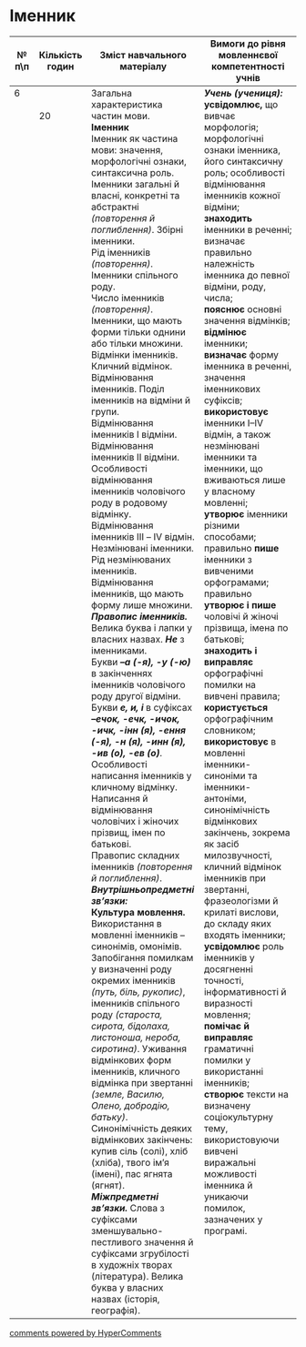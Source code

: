<div id="hypercomments_widget" class="js-hypercomments-widget invisible"></div>

# Іменник

<table>
  <tr>
    <td width="10%" align="center"><b>№ <br>п\п</br></b></td>
    <td width="5%" align="center"><b>Кількість годин</b></td>  
    <td width="40%" align="center"><b>Зміст навчального матеріалу</b></td>
    <td width="45%" align="center"><b>Вимоги до рівня мовленнєвої компетентності учнів</b></td>
  </tr>
<tbody>
  <tr>
<td width="10%" style="vertical-align:top !important;">6</td>
<td width="5%" style="vertical-align:top !important;"><br><br>20</td>
    <td width="40%" style="vertical-align:top !important;">
Загальна характеристика частин мови. <br>
<b>Іменник</b> <br>
Іменник як частина мови: значення, морфологічні ознаки, синтаксична роль. Іменники загальні й власні, конкретні та абстрактні <i>(повторення й поглиблення)</i>. Збірні іменники. <br>
Рід іменників <i>(повторення)</i>. Іменники спільного роду. <br>
Число іменників <i>(повторення)</i>. Іменники, що мають форми тільки однини або тільки множини. <br>
Відмінки іменників. Кличний відмінок. Відмінювання іменників. Поділ іменників на відміни й групи.<br>
Відмінювання іменників І відміни. Відмінювання іменників ІІ відміни. Особливості відмінювання іменників чоловічого роду в родовому відмінку. Відмінювання іменників ІІІ – IV відмін. Незмінювані іменники. Рід незмінюваних іменників. Відмінювання іменників, що мають форму лише множини. <br>
<b><i>Правопис іменників.</i></b> <br>
Велика буква і лапки у власних назвах. <b><i>Не</i></b> з іменниками.<br>
Букви <b><i>–а (-я), -у (-ю)</i></b> в закінченнях іменників чоловічого роду другої відміни.<br>
Букви <b><i>е, и, і</i></b> в суфіксах  <b><i>–ечок, -ечк, -ичок, -ичк, -інн (я), -ення (-я), -н (я), -инн (я), -ив (о), -ев (о)</i></b>.<br>
Особливості написання іменників у кличному відмінку.<br>
Написання й відмінювання чоловічих і жіночих прізвищ, імен по батькові.<br>
Правопис складних іменників <i>(повторення й поглиблення)</i>.<br>
<b><i>Внутрішньопредметні зв’язки:</i></b><br>
<b>Культура  мовлення.</b> Використання в мовленні іменників – синонімів, омонімів.<br>
Запобігання помилкам у визначенні роду окремих іменників <i>(путь, біль,  рукопис)</i>,  іменників спільного роду <i>(староста, сирота, бідолаха, листоноша, нероба, сиротина)</i>.  Уживання відмінкових форм іменників, кличного відмінка при звертанні <i>(земле, Василю, Олено, добродію, батьку)</i>. <br>
Синонімічність деяких відмінкових закінчень: купив сіль (солі), хліб (хліба), твого ім’я (імені), пас ягнята (ягнят). <br>
<b><i>Міжпредметні зв’язки.</i></b> Слова з суфіксами зменшувально-пестливого значення й суфіксами згрубілості в художніх творах (література). Велика буква у власних назвах (історія, географія).
</td>
    <td width="45%" style="vertical-align:top !important;">
<i><b>Учень (учениця):</b></i><br>
<b>усвідомлює,</b> що вивчає морфологія; морфологічні ознаки іменника,  його синтаксичну роль; особливості відмінювання іменників кожної відміни; <br>
<b>знаходить</b> іменники в реченні; визначає правильно належність іменника до певної відміни, роду, числа; <br>
<b>пояснює</b> основні значення відмінків; <br>
<b>відмінює </b> іменники; <br>
<b>визначає</b> форму іменника в реченні, значення іменникових суфіксів;<br>
<b>використовує</b> іменники І–ІV відмін, а також незмінювані іменники  та іменники, що вживаються лише у власному мовленні; <br>
<b>утворює</b> іменники різними способами; <br>
правильно <b>пише</b> іменники з вивченими орфограмами; <br>
правильно <b>утворює і пише</b> чоловічі й жіночі прізвища,  імена по батькові; <br>
<b>знаходить і виправляє</b> орфографічні помилки на вивчені правила; <br>
<b>користується</b> орфографічним словником; <br>
<b>використовує</b> в мовленні іменники-синоніми та іменники-антоніми, синонімічність відмінкових закінчень, зокрема як засіб милозвучності,  кличний відмінок іменників при звертанні, фразеологізми й крилаті вислови, до складу яких входять іменники; <br>
<b>усвідомлює</b> роль іменників у досягненні точності, інформативності й виразності мовлення;<br>
<b>помічає й виправляє</b> граматичні помилки у використанні іменників; <br>
<b>створює</b> тексти на визначену соціокультурну тему, використовуючи  вивчені виражальні можливості іменника й уникаючи помилок, зазначених у програмі.</td>
  </tr>
</tbody>
</table>

<div class="js-hypercomments-container">
<a href="http://hypercomments.com" class="hc-link" title="comments widget">comments powered by HyperComments</a>
</div>